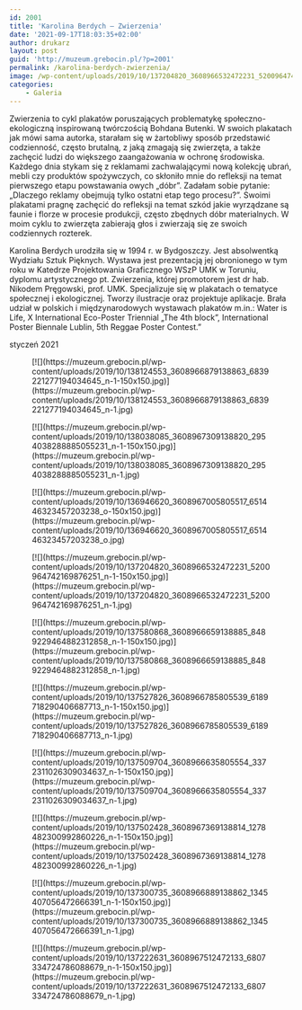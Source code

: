 ```yaml
---
id: 2001
title: 'Karolina Berdych – Zwierzenia'
date: '2021-09-17T18:03:35+02:00'
author: drukarz
layout: post
guid: 'http://muzeum.grebocin.pl/?p=2001'
permalink: /karolina-berdych-zwierzenia/
image: /wp-content/uploads/2019/10/137204820_3608966532472231_5200964742169876251_n.jpg
categories:
    - Galeria
---
```


Zwierzenia to cykl plakatów poruszających problematykę społeczno-ekologiczną inspirowaną twórczością Bohdana Butenki. W swoich plakatach jak mówi sama autorka, starałam się w żartobliwy sposób przedstawić codzienność, często brutalną, z jaką zmagają się zwierzęta, a także zachęcić ludzi do większego zaangażowania w ochronę środowiska. Każdego dnia stykam się z reklamami zachwalającymi nową kolekcję ubrań, mebli czy produktów spożywczych, co skłoniło mnie do refleksji na temat pierwszego etapu powstawania owych „dóbr”. Zadałam sobie pytanie: „Dlaczego reklamy obejmują tylko ostatni etap tego procesu?”. Swoimi plakatami pragnę zachęcić do refleksji na temat szkód jakie wyrządzane są faunie i florze w procesie produkcji, często zbędnych dóbr materialnych. W moim cyklu to zwierzęta zabierają głos i zwierzają się ze swoich codziennych rozterek.

Karolina Berdych urodziła się w 1994 r. w Bydgoszczy. Jest absolwentką Wydziału Sztuk Pięknych. Wystawa jest prezentacją jej obronionego w tym roku w Katedrze Projektowania Graficznego WSzP UMK w Toruniu, dyplomu artystycznego pt. Zwierzenia, której promotorem jest dr hab. Nikodem Pręgowski, prof. UMK. Specjalizuje się w plakatach o tematyce społecznej i ekologicznej. Tworzy ilustracje oraz projektuje aplikacje. Brała udział w polskich i międzynarodowych wystawach plakatów m.in.: Water is Life, X International Eco-Poster Triennial „The 4th block”, International Poster Biennale Lublin, 5th Reggae Poster Contest.”

styczeń 2021

<div class="gallery galleryid-2001 gallery-columns-5 gallery-size-thumbnail" id="gallery-16"><figure class="gallery-item"><div class="gallery-icon portrait"> [![](https://muzeum.grebocin.pl/wp-content/uploads/2019/10/138124553_3608966879138863_6839221277194034645_n-1-150x150.jpg)](https://muzeum.grebocin.pl/wp-content/uploads/2019/10/138124553_3608966879138863_6839221277194034645_n-1.jpg) </div></figure><figure class="gallery-item"><div class="gallery-icon portrait"> [![](https://muzeum.grebocin.pl/wp-content/uploads/2019/10/138038085_3608967309138820_2954038288885055231_n-1-150x150.jpg)](https://muzeum.grebocin.pl/wp-content/uploads/2019/10/138038085_3608967309138820_2954038288885055231_n-1.jpg) </div></figure><figure class="gallery-item"><div class="gallery-icon landscape"> [![](https://muzeum.grebocin.pl/wp-content/uploads/2019/10/136946620_3608967005805517_651446323457203238_o-150x150.jpg)](https://muzeum.grebocin.pl/wp-content/uploads/2019/10/136946620_3608967005805517_651446323457203238_o.jpg) </div></figure><figure class="gallery-item"><div class="gallery-icon portrait"> [![](https://muzeum.grebocin.pl/wp-content/uploads/2019/10/137204820_3608966532472231_5200964742169876251_n-1-150x150.jpg)](https://muzeum.grebocin.pl/wp-content/uploads/2019/10/137204820_3608966532472231_5200964742169876251_n-1.jpg) </div></figure><figure class="gallery-item"><div class="gallery-icon portrait"> [![](https://muzeum.grebocin.pl/wp-content/uploads/2019/10/137580868_3608966659138885_8489229464882312858_n-1-150x150.jpg)](https://muzeum.grebocin.pl/wp-content/uploads/2019/10/137580868_3608966659138885_8489229464882312858_n-1.jpg) </div></figure><figure class="gallery-item"><div class="gallery-icon portrait"> [![](https://muzeum.grebocin.pl/wp-content/uploads/2019/10/137527826_3608966785805539_6189718290406687713_n-1-150x150.jpg)](https://muzeum.grebocin.pl/wp-content/uploads/2019/10/137527826_3608966785805539_6189718290406687713_n-1.jpg) </div></figure><figure class="gallery-item"><div class="gallery-icon portrait"> [![](https://muzeum.grebocin.pl/wp-content/uploads/2019/10/137509704_3608966635805554_3372311026309034637_n-1-150x150.jpg)](https://muzeum.grebocin.pl/wp-content/uploads/2019/10/137509704_3608966635805554_3372311026309034637_n-1.jpg) </div></figure><figure class="gallery-item"><div class="gallery-icon portrait"> [![](https://muzeum.grebocin.pl/wp-content/uploads/2019/10/137502428_3608967369138814_1278482300992860226_n-1-150x150.jpg)](https://muzeum.grebocin.pl/wp-content/uploads/2019/10/137502428_3608967369138814_1278482300992860226_n-1.jpg) </div></figure><figure class="gallery-item"><div class="gallery-icon portrait"> [![](https://muzeum.grebocin.pl/wp-content/uploads/2019/10/137300735_3608966889138862_1345407056472666391_n-1-150x150.jpg)](https://muzeum.grebocin.pl/wp-content/uploads/2019/10/137300735_3608966889138862_1345407056472666391_n-1.jpg) </div></figure><figure class="gallery-item"><div class="gallery-icon portrait"> [![](https://muzeum.grebocin.pl/wp-content/uploads/2019/10/137222631_3608967512472133_6807334724786088679_n-1-150x150.jpg)](https://muzeum.grebocin.pl/wp-content/uploads/2019/10/137222631_3608967512472133_6807334724786088679_n-1.jpg) </div></figure> </div>